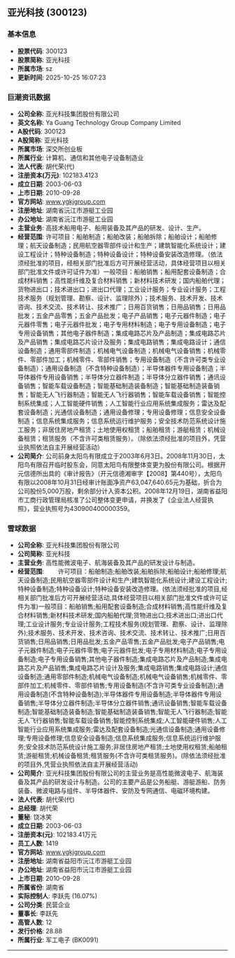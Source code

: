 ## 亚光科技 (300123)

### 基本信息

- **股票代码**: 300123
- **股票简称**: 亚光科技
- **所属市场**: sz
- **更新时间**: 2025-10-25 16:07:23

### 巨潮资讯数据

- **公司全称**: 亚光科技集团股份有限公司
- **英文名称**: Ya Guang Technology Group Company Limited
- **A股代码**: 300123
- **A股简称**: 亚光科技
- **所属市场**: 深交所创业板
- **所属行业**: 计算机、通信和其他电子设备制造业
- **法人代表**: 胡代荣(代)
- **注册资本(万元)**: 102183.4123
- **成立日期**: 2003-06-03
- **上市日期**: 2010-09-28
- **官方网站**: www.ygkjgroup.com
- **注册地址**: 湖南省沅江市游艇工业园
- **办公地址**: 湖南省沅江市游艇工业园
- **主营业务**: 高技术船用电子、船用装备及其产品的研发、设计、生产。
- **经营范围**: 许可项目：船舶制造；船舶改装；船舶拆除；船舶设计；船舶修理；航天设备制造；民用航空器零部件设计和生产；建筑智能化系统设计；建设工程设计；特种设备制造；特种设备设计；特种设备安装改造修理。（依法须经批准的项目，经相关部门批准后方可开展经营活动，具体经营项目以相关部门批准文件或许可证件为准）一般项目：船舶销售；船用配套设备制造；合成材料销售；高性能纤维及复合材料销售；新材料技术研发；国内船舶代理；货物进出口；技术进出口；进出口代理；工业设计服务；专业设计服务；工程技术服务（规划管理、勘察、设计、监理除外）；技术服务、技术开发、技术咨询、技术交流、技术转让、技术推广；日用百货销售；日用品销售；日用品批发；五金产品零售；五金产品批发；电子产品销售；电子元器件制造；电子元器件零售；电子元器件批发；电子专用材料制造；电子专用设备制造；电子专用设备销售；其他电子器件制造；集成电路芯片及产品制造；集成电路芯片及产品销售；集成电路芯片设计及服务；集成电路销售；集成电路设计；通信设备制造；通用零部件制造；机械电气设备制造；机械电气设备销售；机械零件、零部件加工；机械零件、零部件销售；专用设备制造（不含许可类专业设备制造）；通用设备制造（不含特种设备制造）；半导体器件专用设备制造；半导体器件专用设备销售；半导体分立器件制造；半导体分立器件销售；通讯设备销售；智能车载设备制造；智能基础制造装备制造；智能基础制造装备销售；智能无人飞行器制造；智能无人飞行器销售；智能车载设备销售；智能控制系统集成；人工智能硬件销售；人工智能行业应用系统集成服务；雷达及配套设备制造；光通信设备制造；通用设备修理；专用设备修理；信息安全设备制造；信息系统集成服务；信息系统运行维护服务；安全技术防范系统设计施工服务；非居住房地产租赁；土地使用权租赁；船舶租赁；游艇租赁；机械设备租赁；租赁服务（不含许可类租赁服务）。（除依法须经批准的项目外，凭营业执照依法自主开展经营活动）
- **公司简介**: 公司前身太阳鸟有限成立于2003年6月3日。2008年11月30日，太阳鸟有限召开临时股东会，同意太阳鸟有限整体变更为股份有限公司。根据开元信德所出具的《审计报告》（开元信德湘审字【2008】第440号），太阳鸟有限以2008年10月31日经审计账面净资产63,047,640.65元为基础，折合为公司股份5,000万股，剩余部分计入资本公积。2008年12月19日，湖南省益阳市工商行政管理局核准了公司整体变更申请，并换发了《企业法人经营执照》，营业执照号为430900400000359。

### 雪球数据

- **公司全称**: 亚光科技集团股份有限公司
- **公司简称**: 亚光科技
- **主营业务**: 高性能微波电子、航海装备及其产品的研发设计与制造。
- **经营范围**: 　　许可项目：船舶制造;船舶改装;船舶拆除;船舶设计;船舶修理;航天设备制造;民用航空器零部件设计和生产;建筑智能化系统设计;建设工程设计;特种设备制造;特种设备设计;特种设备安装改造修理。(依法须经批准的项目,经相关部门批准后方可开展经营活动,具体经营项目以相关部门批准文件或许可证件为准)一般项目：船舶销售;船用配套设备制造;合成材料销售;高性能纤维及复合材料销售;新材料技术研发;国内船舶代理;货物进出口;技术进出口;进出口代理;工业设计服务;专业设计服务;工程技术服务(规划管理、勘察、设计、监理除外);技术服务、技术开发、技术咨询、技术交流、技术转让、技术推广;日用百货销售;日用品销售;日用品批发;五金产品零售;五金产品批发;电子产品销售;电子元器件制造;电子元器件零售;电子元器件批发;电子专用材料制造;电子专用设备制造;电子专用设备销售;其他电子器件制造;集成电路芯片及产品制造;集成电路芯片及产品销售;集成电路芯片设计及服务;集成电路销售;集成电路设计;通信设备制造;通用零部件制造;机械电气设备制造;机械电气设备销售;机械零件、零部件加工;机械零件、零部件销售;专用设备制造(不含许可类专业设备制造);通用设备制造(不含特种设备制造);半导体器件专用设备制造;半导体器件专用设备销售;半导体分立器件制造;半导体分立器件销售;通讯设备销售;智能车载设备制造;智能基础制造装备制造;智能基础制造装备销售;智能无人飞行器制造;智能无人飞行器销售;智能车载设备销售;智能控制系统集成;人工智能硬件销售;人工智能行业应用系统集成服务;雷达及配套设备制造;光通信设备制造;通用设备修理;专用设备修理;信息安全设备制造;信息系统集成服务;信息系统运行维护服务;安全技术防范系统设计施工服务;非居住房地产租赁;土地使用权租赁;船舶租赁;游艇租赁;机械设备租赁;租赁服务(不含许可类租赁服务)。(除依法须经批准的项目外,凭营业执照依法自主开展经营活动)
- **公司简介**: 亚光科技集团股份有限公司的主营业务是高性能微波电子、航海装备及其产品的研发设计与制造。公司的主要产品是公务船艇、游艇游船、防务装备、微波电路与组件、半导体器件、安防及专网通信、电磁环境构建。
- **法人代表**: 胡代荣(代)
- **总经理**: 胡代荣
- **董秘**: 饶冰笑
- **成立日期**: 2003-06-03
- **注册资本(元)**: 102183.41万元
- **员工人数**: 1419
- **官方网站**: www.ygkjgroup.com
- **注册地址**: 湖南省益阳市沅江市游艇工业园
- **办公地址**: 湖南省益阳市沅江市游艇工业园
- **上市日期**: 2010-09-28
- **所属省份**: 湖南省
- **实际控制人**: 李跃先 (16.07%)
- **公司分类**: 民营企业
- **董事长**: 李跃先
- **高管人数**: 12
- **发行价格**: 28.88
- **所属行业**: 军工电子 (BK0091)

---